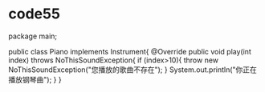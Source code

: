 # code55
package main;

public class
Piano implements Instrument{
    @Override 
    public void play(int index) throws NoThisSoundException{
        if (index>10){
            throw new NoThisSoundException("您播放的歌曲不存在");
        }
        System.out.println("你正在播放钢琴曲");
    } 
}
 

